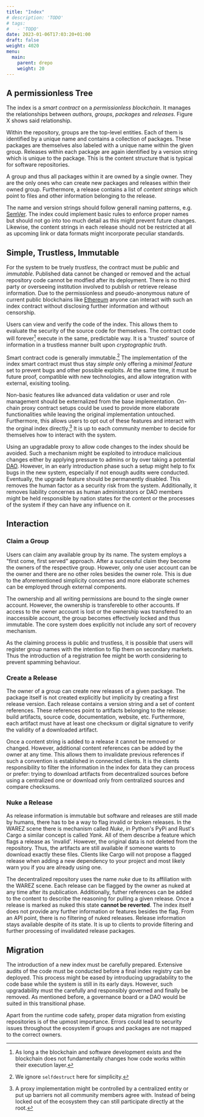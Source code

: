 ```yaml
---
title: "Index"
# description: 'TODO'
# tags:
#   - 'TODO'
date: 2023-01-06T17:03:20+01:00
draft: false
weight: 4020
menu:
  main:
    parent: drepo
    weight: 20
---
```


## A permissionless Tree

<!-- A trustless source of verifyable information -->

The index is a _smart contract_ on a _permissionless blockchain_.
It manages the relationships between _authors_, _groups_, _packages_ and
_releases_.
Figure X shows said relationship.
<!-- TODO Figure -->

Within the repository, groups are the top-level entities.
Each of them is identified by a unique name and contains a collection of
packages.
These packages are themselves also labeled with a unique name within the given
group.
Releases within each package are again identified by a version string which is
unique to the package.
This is the content structure that is typical for software repositories.

A group and thus all packages within it are owned by a single owner.
They are the only ones who can create new packages and releases within their
owned group.
Furthermore, a release contains a list of _content strings_ which point to
files and other information belonging to the release.

The name and version strings should follow generall naming patterns, e.g.
[SemVer](https://semver.org/ "SemVer").
The index could implement basic rules to enforce proper names but should not go
into too much detail as this might prevent future changes.
Likewise, the content strings in each release should not be restricted at all
as upcoming link or data formats might incorporate peculiar standards.


## Simple, Trustless, Immutable

For the system to be truely _trustless_, the contract must be _public_ and
_immutable_.
Published data cannot be changed or removed and the actual repository code
cannot be modfied after its deployment.
There is no third party or overseeing institution involved to publish or
retrieve release information.
Due to the permissionless and pseudo-anonymous nature of current public
blockchains like [Ethereum](https://ethereum.org/ "Ethereum") anyone can
interact with such an index contract without disclosing further information and
without censorship.

Users can view and verify the code of the index.
This allows them to evaluate the security of the source code for themselves.
The contract code will forever[^forever] execute in the same, predictable way.
It is a 'trusted' source of information in a trustless manner built upon
_cryptographic truth_.

[^forever]: As long a the blockchain and software development exists and the
    blockchain does not fundamentally changes how code works within their
    execution layer.

Smart contract code is generally immutable.[^selfdestruct]
The implementation of the index smart contract must thus stay _simple_ only
offering a _minimal feature_ set to prevent bugs and other possible exploits.
At the same time, it must be future proof, compatible with new technologies,
and allow integration with external, exisiting tooling.

[^selfdestruct]: We ignore `selfdestruct` here for simplicity.

Non-basic features like advanced data validation or user and role management
should be externalized from the base implementation.
On-chain proxy contract setups could be used to provide more elaborate
functionalities while leaving the original implementation untouched.
Furthermore, this allows users to opt out of these features and interact with
the orginal index directly.[^optout]
It is up to each community member to decide for themselves how to interact with
the system.

[^optout]: A proxy implementation might be controlled by a centralized entity
    or put up barriers not all community members agree with. Instead of being
    locked out of the ecosystem they can still participate directly at the
    root.

Using an upgradable proxy to allow code changes to the index should be avoided.
Such a mechanism might be exploited to introduce malicious changes either by
applying pressure to admins or by over taking a potential
[DAO](https://en.wikipedia.org/wiki/Decentralized_autonomous_organization
"Decentralized Autonomous Organization").
However, in an early introduction phase such a setup might help to fix bugs in
the new system, especially if not enough audits were conducted.
Eventually, the upgrade feature should be permanently disabled.
This removes the human factor as a security risk from the system.
Additionally, it removes liability concernes as human administrators or DAO
members might be held responsible by nation states for the content or the
processes of the system if they can have any influence on it.

## Interaction

### Claim a Group

Users can claim any available group by its name.
The system employs a "first come, first served" approach.
After a successful claim they become the owners of the respective group.
However, only one user account can be the owner and there are no other roles
besides the owner role.
This is due to the aforementioned simplicity concernes and more elaborate
schemes can be employed through external components.

The ownership and all writing permissions are bound to the single owner
account.
However, the ownership is transfereble to other accounts.
If access to the owner account is lost or the ownership was transfered to an
inaccessible account, the group becomes effectively locked and thus immutable.
The core system does explicitly not include any sort of recovery mechanism.

As the claiming process is public and trustless, it is possible that users will
register group names with the intention to flip them on secondary markets.
Thus the introduction of a registration fee might be worth considering to
prevent spamming behaviour.

### Create a Release

The owner of a group can create new releases of a given package.
The package itself is not created explicitly but implicity by creating a first
release version.
Each release contains a version string and a set of content references.
These references point to artifacts belonging to the release: build artifacts,
source code, documentation, website, etc.
Furthermore, each artifact must have at least one checksum or digital signature
to verify the validity of a downloaded artifact.

Once a content string is added to a release it cannot be removed or changed.
However, additional content references can be added by the owner at any time.
This allows them to invalidate previous references if such a convention is
established in connected clients.
It is the clients responsibility to filter the information in the index for
data they can process or prefer: trying to download artifacts from
decentralized sources before using a centralized one or download only from
centralized sources and compare checksums.

### Nuke a Release

As release information is immutable but software and releases are still made by
humans, there has to be a way to flag invalid or broken releases.
In the WAREZ scene there is mechanism called _Nuke_, in Python's PyPi and
Rust's Cargo a similar concept is called _Yank_.
All of them describe a feature which flags a release as 'invalid'.
However, the original data is not deleted from the repository.
Thus, the artifacts are still available if someone wants to download exactly
these files.
Clients like Cargo will not propose a flagged release when adding a new
dependency to your project and most likely warn you if you are already using
one.

The decentralized repository uses the name _nuke_ due to its affiliation with
the WAREZ scene.
Each release can be flagged by the owner as nuked at any time after its
publication.
Additionally, futher references can be added to the content to describe the
reasoning for pulling a given release.
Once a release is marked as nuked this state __cannot be reverted__.
The index itself does not provide any further information or features besides
the flag.
From an API point, there is no filtering of nuked releases.
Release information stays available despite of its state.
It is up to clients to provide filtering and further processing of invalidated
release packages.

## Migration

The introduction of a new index must be carefully prepared.
Extensive audits of the code must be conducted before a final index registry
can be deployed.
This process might be eased by introducing upgradability to the code base while
the system is still in its early days.
However, such upgradability must the carefully and responsibly governed and
finally be removed.
As mentioned before, a governance board or a DAO would be suited in this
transitional phase.

Apart from the runtime code safety, proper data migration from existing
repositories is of the upmost importance.
Errors could lead to security issues throughout the ecosystem if groups and
packages are not mapped to the correct owners.


<!-- TODO: Why not a federated system but a single repo? -> all or nothing approach -->

<!-- why blockchain? -->
<!-- smart contract blockchains and similar tech are currently the only 'larger scale' systems that work in a trustless, permissionless and verifyable way -->
<!-- if new technology with similar properties come around a migration should be considered as blockchains currently do not scale well if security and decentralization are prioritized -->